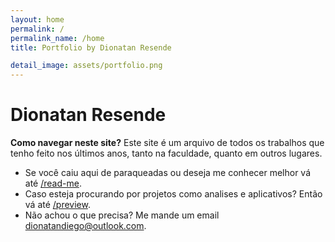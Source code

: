 ```yaml
---
layout: home
permalink: /
permalink_name: /home
title: Portfolio by Dionatan Resende

detail_image: assets/portfolio.png
---
```


# Dionatan Resende

**Como navegar neste site?** Este site é um arquivo de todos os trabalhos que tenho feito nos últimos anos, tanto na faculdade, quanto em outros lugares. 

- Se você caiu aqui de paraqueadas ou deseja me conhecer melhor vá até [/read-me](read-me).
- Caso esteja procurando por projetos como analises e aplicativos? Então vá até [/preview](preview).
- Não achou o que precisa? Me mande um email [dionatandiego@outlook.com](malito:dionatandiego@outlook.com).